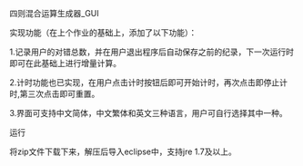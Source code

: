 四则混合运算生成器_GUI

实现功能（在上个作业的基础上，添加了以下功能）：

1.记录用户的对错总数，并在用户退出程序后自动保存之前的纪录，下一次运行时即可在此基础上进行增量计算。

2.计时功能也已实现，在用户点击计时按钮后即可开始计时，再次点击即停止计时,第三次点击即可重置。

3.界面可支持中文简体，中文繁体和英文三种语言，用户可自行选择其中一种。

运行

将zip文件下载下来，解压后导入eclipse中，支持jre 1.7及以上。

